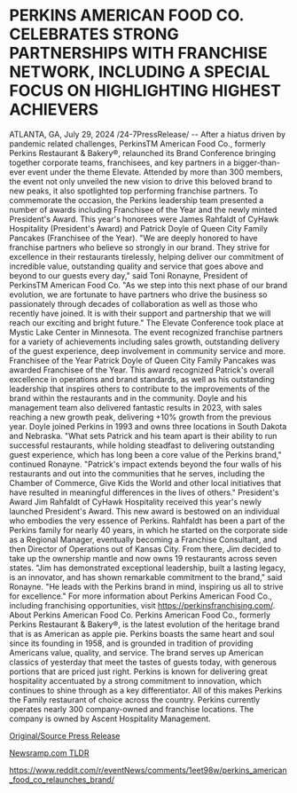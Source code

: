 # PERKINS AMERICAN FOOD CO. CELEBRATES STRONG PARTNERSHIPS WITH FRANCHISE NETWORK, INCLUDING A SPECIAL FOCUS ON HIGHLIGHTING HIGHEST ACHIEVERS

ATLANTA, GA, July 29, 2024 /24-7PressRelease/ -- After a hiatus driven by pandemic related challenges, PerkinsTM American Food Co., formerly Perkins Restaurant & Bakery®, relaunched its Brand Conference bringing together corporate teams, franchisees, and key partners in a bigger-than-ever event under the theme Elevate. Attended by more than 300 members, the event not only unveiled the new vision to drive this beloved brand to new peaks, it also spotlighted top performing franchise partners. To commemorate the occasion, the Perkins leadership team presented a number of awards including Franchisee of the Year and the newly minted President's Award. This year's honorees were James Rahfaldt of CyHawk Hospitality (President's Award) and Patrick Doyle of Queen City Family Pancakes (Franchisee of the Year).  "We are deeply honored to have franchise partners who believe so strongly in our brand. They strive for excellence in their restaurants tirelessly, helping deliver our commitment of incredible value, outstanding quality and service that goes above and beyond to our guests every day," said Toni Ronayne, President of PerkinsTM American Food Co. "As we step into this next phase of our brand evolution, we are fortunate to have partners who drive the business so passionately through decades of collaboration as well as those who recently have joined. It is with their support and partnership that we will reach our exciting and bright future."  The Elevate Conference took place at Mystic Lake Center in Minnesota. The event recognized franchise partners for a variety of achievements including sales growth, outstanding delivery of the guest experience, deep involvement in community service and more.   Franchisee of the Year Patrick Doyle of Queen City Family Pancakes was awarded Franchisee of the Year. This award recognized Patrick's overall excellence in operations and brand standards, as well as his outstanding leadership that inspires others to contribute to the improvements of the brand within the restaurants and in the community. Doyle and his management team also delivered fantastic results in 2023, with sales reaching a new growth peak, delivering +10% growth from the previous year.  Doyle joined Perkins in 1993 and owns three locations in South Dakota and Nebraska.   "What sets Patrick and his team apart is their ability to run successful restaurants, while holding steadfast to delivering outstanding guest experience, which has long been a core value of the Perkins brand," continued Ronayne. "Patrick's impact extends beyond the four walls of his restaurants and out into the communities that he serves, including the Chamber of Commerce, Give Kids the World and other local initiatives that have resulted in meaningful differences in the lives of others."   President's Award Jim Rahfaldt of CyHawk Hospitality received this year's newly launched President's Award. This new award is bestowed on an individual who embodies the very essence of Perkins. Rahfaldt has been a part of the Perkins family for nearly 40 years, in which he started on the corporate side as a Regional Manager, eventually becoming a Franchise Consultant, and then Director of Operations out of Kansas City. From there, Jim decided to take up the ownership mantle and now owns 19 restaurants across seven states.  "Jim has demonstrated exceptional leadership, built a lasting legacy, is an innovator, and has shown remarkable commitment to the brand," said Ronayne. "He leads with the Perkins brand in mind, inspiring us all to strive for excellence."   For more information about Perkins American Food Co., including franchising opportunities, visit https://perkinsfranchising.com/.  About Perkins American Food Co.  Perkins American Food Co., formerly Perkins Restaurant & Bakery®, is the latest evolution of the heritage brand that is as American as apple pie. Perkins boasts the same heart and soul since its founding in 1958, and is grounded in tradition of providing Americans value, quality, and service.   The brand serves up American classics of yesterday that meet the tastes of guests today, with generous portions that are priced just right. Perkins is known for delivering great hospitality accentuated by a strong commitment to innovation, which continues to shine through as a key differentiator. All of this makes Perkins the Family restaurant of choice across the country.   Perkins currently operates nearly 300 company-owned and franchise locations. The company is owned by Ascent Hospitality Management. 

[Original/Source Press Release](https://www.24-7pressrelease.com/press-release/512911/perkins-american-food-co-celebrates-strong-partnerships-with-franchise-network-including-a-special-focus-on-highlighting-highest-achievers)
                    

[Newsramp.com TLDR](None) 

https://www.reddit.com/r/eventNews/comments/1eet98w/perkins_american_food_co_relaunches_brand/